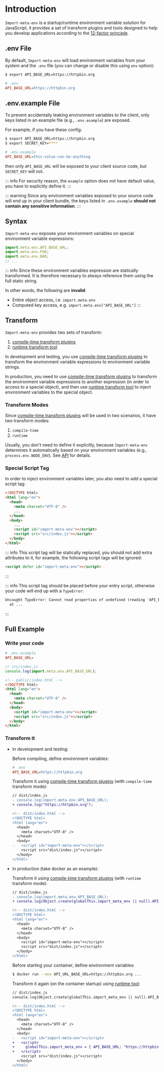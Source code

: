 # Introduction

`Import-meta-env` is a startup/runtime environment variable solution for JavaScript, it provides a set of transform plugins and tools designed to help you develop applications according to the [12-factor principle](https://12factor.net/config).

## .env File

By default, `Import-meta-env` will load environment variables from your system and the `.env` file (you can change or disable this using `env` option):

```bash
$ export API_BASE_URL=https://httpbin.org
```

```ini
# .env
API_BASE_URL=https://httpbin.org
```

## .env.example File

To prevent accidentally leaking environment variables to the client, only keys listed in an example file (e.g., `.env.example`) are exposed.

For example, if you have these config:

```bash
$ export API_BASE_URL=https://httpbin.org
$ export SECRET_KEY=****
```

```ini
# .env.example
API_BASE_URL=this-value-can-be-anything
```

then only `API_BASE_URL` will be exposed to your client source code, but `SECRET_KEY` will not.

::: info
For security reason, the `example` option does not have default value, you have to explicitly define it.
:::

::: warning
Since any environment variables exposed to your source code will end up in your client bundle, the keys listed in `.env.example` **should not contain any sensitive information**.
:::

## Syntax

`Import-meta-env` exposes your environment variables on special environment variable expressions:

```js
import.meta.env.API_BASE_URL;
import.meta.env.FOO;
import.meta.env.BAR;
// ...
```

::: info
Since these environment variables expression are statically transformed. It is therefore necessary to always reference them using the full static string.

In other words, the following are **invalid**:

- Entire object access, i.e. `import.meta.env`
- Computed key access, e.g. `import.meta.env["API_BASE_URL"]`
  :::

## Transform

`Import-meta-env` provides two sets of transform:

1. [compile-time transform plugins](/guide/getting-started/compile-time-transform.html)
1. [runtime transform tool](/guide/getting-started/runtime-transform.html)

In development and testing, you use [compile-time transform plugins](/guide/getting-started/compile-time-transform.html) to transform the environment variable expressions to environment variable strings.

In production, you need to use [compile-time transform plugins](/guide/getting-started/compile-time-transform.html) to transform the environment variable expressions to another expression (in order to access to a special object), and then use [runtime transform tool](/guide/getting-started/runtime-transform.html) to inject environment variables to the special object.

### Transform Modes

Since [compile-time transform plugins](/guide/getting-started/compile-time-transform.html) will be used in two scenarios, it have two transform modes:

1. `compile-time`
1. `runtime`

Usually, you don't need to define it explicitly, because `Import-meta-env` determines it automatically based on your environment variables (e.g., `process.env.NODE_ENV`). See [API](/api) for details.

### Special Script Tag

In order to inject environment variables later, you also need to add a special script tag:

```html
<!DOCTYPE html>
<html lang="en">
  <head>
    <meta charset="UTF-8" />
    ...
  </head>
  <body>
    ...
    <script id="import-meta-env"></script>
    <script src="src/index.js"></script>
  </body>
</html>
```

::: info
This script tag will be statically replaced, you should not add extra attributes to it, for example, the following script tags will be ignored:

```html
<script defer id="import-meta-env"></script>
```

:::

::: info
This script tag should be placed before your entry script, otherwise your code will end up with a `TypeError`:

```txt
Uncaught TypeError: Cannot read properties of undefined (reading 'API_BASE_URL')
  at ...
```

:::

## Full Example

### Write your code

```ini
# .env.example
API_BASE_URL=
```

```js
// src/index.js
console.log(import.meta.env.API_BASE_URL);
```

```html
<!-- public/index.html -->
<!DOCTYPE html>
<html lang="en">
  <head>
    <meta charset="UTF-8" />
  </head>
  <body>
    <script id="import-meta-env"></script>
    <script src="src/index.js"></script>
  </body>
</html>
```

### Transform it

- In development and testing:

  Before compiling, define environment variables:

  ```ini
  # .env
  API_BASE_URL=https://httpbin.org
  ```

  Transform it using [compile-time transform plugins](/guide/getting-started/compile-time-transform.html) (with `compile-time` transform mode):

  ```diff
  // dist/index.js
  - console.log(import.meta.env.API_BASE_URL);
  + console.log("https://httpbin.org");
  ```

  ```diff
  <!-- dist/index.html -->
  <!DOCTYPE html>
  <html lang="en">
    <head>
      <meta charset="UTF-8" />
    </head>
    <body>
  -   <script id="import-meta-env"></script>
      <script src="dist/index.js"></script>
    </body>
  </html>
  ```

- In production (take docker as an example):

  Transform it using [compile-time transform plugins](/guide/getting-started/compile-time-transform.html) (with `runtime` transform mode):

  ```diff
  // dist/index.js
  - console.log(import.meta.env.API_BASE_URL);
  + console.log(Object.create(globalThis.import_meta_env || null).API_BASE_URL);
  ```

  ```diff
  <!-- dist/index.html -->
  <!DOCTYPE html>
  <html lang="en">
    <head>
      <meta charset="UTF-8" />
    </head>
    <body>
      <script id="import-meta-env"></script>
      <script src="dist/index.js"></script>
    </body>
  </html>
  ```

  Before starting your container, define environment variables:

  ```bash
  $ docker run --env API_URL_BASE_URL=https://httpbin.org ...
  ```

  Transform it again (on the container startup) using [runtime tool](/guide/getting-started/runtime-transform.html):

  ```diff
  // dist/index.js
  console.log(Object.create(globalThis.import_meta_env || null).API_BASE_URL);
  ```

  ```diff
  <!-- dist/index.html -->
  <!DOCTYPE html>
  <html lang="en">
    <head>
      <meta charset="UTF-8" />
    </head>
    <body>
  -   <script id="import-meta-env"></script>
  +   <script>
  +     globalThis.import_meta_env = { API_BASE_URL: "https://httpbin.org" };
  +   </script>
      <script src="dist/index.js"></script>
    </body>
  </html>
  ```
